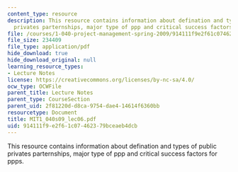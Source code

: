 ```yaml
---
content_type: resource
description: This resource contains information about defination and types of public
  privates parternships, major type of ppp and critical success factors for ppps.
file: /courses/1-040-project-management-spring-2009/914111f9e2f61c07462379bceaeb4dcb_MIT1_040s09_lec06.pdf
file_size: 234409
file_type: application/pdf
hide_download: true
hide_download_original: null
learning_resource_types:
- Lecture Notes
license: https://creativecommons.org/licenses/by-nc-sa/4.0/
ocw_type: OCWFile
parent_title: Lecture Notes
parent_type: CourseSection
parent_uid: 2f81220d-d8ca-9754-dae4-14614f6360bb
resourcetype: Document
title: MIT1_040s09_lec06.pdf
uid: 914111f9-e2f6-1c07-4623-79bceaeb4dcb
---
```

This resource contains information about defination and types of public privates parternships, major type of ppp and critical success factors for ppps.